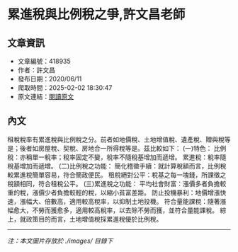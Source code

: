 # 累進稅與比例稅之爭,許文昌老師

## 文章資訊
- 文章編號：418935
- 作者：許文昌
- 發布日期：2020/06/11
- 爬取時間：2025-02-02 18:30:47
- 原文連結：[閱讀原文](https://real-estate.get.com.tw/Columns/detail.aspx?no=418935)

## 內文
租稅稅率有累進稅與比例稅之分。前者如地價稅、土地增值稅、遺產稅、贈與稅等是；後者如房屋稅、契稅、房地合一所得稅等是。茲比較如下：
(一)特色：
比例稅：亦稱單一稅率；稅率固定不變，稅率不隨稅基增加而遞增。
累進稅：稅率隨稅基增加而遞增。
(二)比例稅之功能：
簡化稽徵手續：就計算稅額而言，比例稅較累進稅簡單容易，符合簡政便民。
租稅絕對公平：稅基之每一塊錢，所課徵之稅額相同，符合租稅公平。
(三)累進稅之功能：
平均社會財富：漲價多者負擔較重的稅，漲價少者負擔較輕的稅，以縮小貧富差距。
防止投機暴利：地價增漲快速，漲幅大、倍數高，適用較高稅率，以抑制土地投機。
符合量能課稅：隨著漲幅愈大，不勞而獲愈多，適用較高稅率，以去除不勞而獲，並符合量能課稅。
綜上，就政策目的而言，土地增值稅採累進稅優於比例稅。

---
*注：本文圖片存放於 ./images/ 目錄下*
